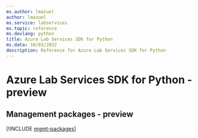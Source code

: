 ```yaml
---
ms.author: lmazuel
author: lmazuel
ms.service: labservices
ms.topic: reference
ms.devlang: python
title: Azure Lab Services SDK for Python
ms.data: 10/03/2022
description: Reference for Azure Lab Services SDK for Python
---
```

# Azure Lab Services SDK for Python - preview

## Management packages - preview
[!INCLUDE [mgmt-packages](lab-services-mgmt-index.md)]